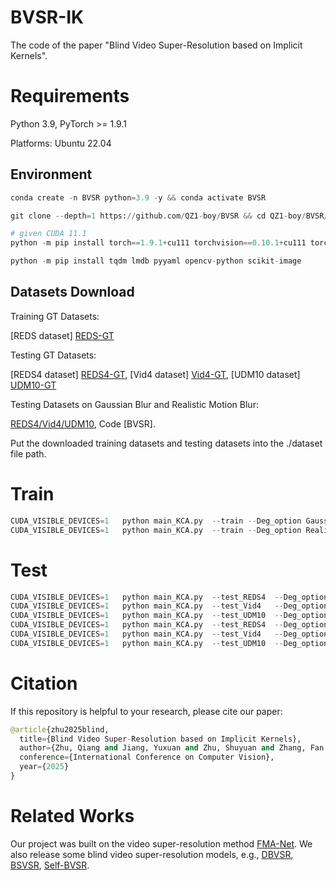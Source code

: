 # BVSR-IK

The code of the paper "Blind Video Super-Resolution based on Implicit Kernels".

# Requirements

Python 3.9, PyTorch >= 1.9.1

Platforms: Ubuntu 22.04

## Environment
```python
conda create -n BVSR python=3.9 -y && conda activate BVSR

git clone --depth=1 https://github.com/QZ1-boy/BVSR && cd QZ1-boy/BVSR/

# given CUDA 11.1
python -m pip install torch==1.9.1+cu111 torchvision==0.10.1+cu111 torchaudio==0.9.1 -f https://download.pytorch.org/whl/torch_stable.html

python -m pip install tqdm lmdb pyyaml opencv-python scikit-image
```

## Datasets Download
Training GT Datasets:

[REDS dataset] [REDS-GT](https://seungjunnah.github.io/Datasets/reds.html)

Testing GT Datasets:

[REDS4 dataset] [REDS4-GT](https://seungjunnah.github.io/Datasets/reds.html), [Vid4 dataset] [Vid4-GT](https://drive.google.com/drive/folders/1An6hF1oYkeWxfOBxxKm073mvgIFrBNDA), [UDM10 dataset] [UDM10-GT](https://github.com/psychopa4/PFNL)

Testing Datasets on Gaussian Blur and Realistic Motion Blur:

[REDS4/Vid4/UDM10](https://pan.baidu.com/s/1u2rVDD7wfhpMGByKuSGr9w), Code [BVSR].

Put the downloaded training datasets and testing datasets into the ./dataset file path. 


# Train
```python
CUDA_VISIBLE_DEVICES=1   python main_KCA.py  --train --Deg_option Gaussian_REDS --config_path exp_KCA_REDS_Gaussian.cfg 
CUDA_VISIBLE_DEVICES=1   python main_KCA.py  --train --Deg_option Realistic_REDS --config_path exp_KCA_REDS_Realistic.cfg 
```
# Test
```python
CUDA_VISIBLE_DEVICES=1   python main_KCA.py  --test_REDS4  --Deg_option Gaussian_REDS  --config_path exp_KCA_REDS_Gaussian.cfg
CUDA_VISIBLE_DEVICES=1   python main_KCA.py  --test_Vid4   --Deg_option Gaussian_REDS  --config_path exp_KCA_REDS_Gaussian.cfg 
CUDA_VISIBLE_DEVICES=1   python main_KCA.py  --test_UDM10  --Deg_option Gaussian_REDS  --config_path exp_KCA_REDS_Gaussian.cfg
CUDA_VISIBLE_DEVICES=1   python main_KCA.py  --test_REDS4  --Deg_option Realistic_REDS  --config_path exp_KCA_REDS_Realistic.cfg
CUDA_VISIBLE_DEVICES=1   python main_KCA.py  --test_Vid4   --Deg_option Realistic_REDS  --config_path exp_KCA_REDS_Realistic.cfg 
CUDA_VISIBLE_DEVICES=1   python main_KCA.py  --test_UDM10  --Deg_option Realistic_REDS  --config_path exp_KCA_REDS_Realistic.cfg
```
# Citation
If this repository is helpful to your research, please cite our paper:
```python
@article{zhu2025blind,
  title={Blind Video Super-Resolution based on Implicit Kernels},
  author={Zhu, Qiang and Jiang, Yuxuan and Zhu, Shuyuan and Zhang, Fan and Bull, David and Zeng, Bing},
  conference={International Conference on Computer Vision},
  year={2025}
}
```
# Related Works
Our project was built on the video super-resolution method [FMA-Net](https://github.com/KAIST-VICLab/FMA-Net). We also release some blind video super-resolution models, e.g., [DBVSR](https://github.com/csbhr/Deep-Blind-VSR), [BSVSR](https://github.com/XY-boy/Blind-Satellite-VSR), [Self-BVSR](https://github.com/csbhr/Self-Blind-VSR).
